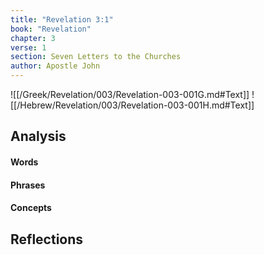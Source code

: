 ```yaml
---
title: "Revelation 3:1"
book: "Revelation"
chapter: 3
verse: 1
section: Seven Letters to the Churches
author: Apostle John
---
```

![[/Greek/Revelation/003/Revelation-003-001G.md#Text]]
![[/Hebrew/Revelation/003/Revelation-003-001H.md#Text]]

## Analysis

#### Words

#### Phrases

#### Concepts

## Reflections
